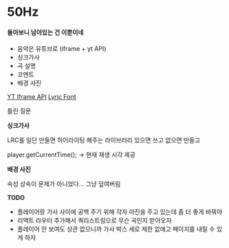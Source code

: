 # 50Hz

#### 돌아보니 남아있는 건 이뿐이네

- 음악은 유튜브로 (iframe + yt API)
- 싱크가사
- 곡 설명
- 코멘트
- 배경 사진

[YT Iframe API](https://developers.google.com/youtube/iframe_api_reference?hl=ko)
[Lyric Font](https://fonts.google.com/specimen/Nanum+Myeongjo?query=Nanum)

틀린 질문

**싱크가사**

LRC를 일단 만들면 하이라이팅 해주는 라이브러리 있으면 쓰고 없으면 만들고

player.getCurrentTime(); -> 현재 재생 시각 제공

**배경 사진**

속성 상속이 문제가 아니었다... 그냥 덮여버림

**TODO**

- 플레이어랑 가사 사이에 공백 주기 위해 각자 마진을 주고 있는데 좀 더 좋게 바꿔야
- 리액트 라우터 추가해서 쿼리스트링으로 무슨 곡인지 받아오자
- 플레이어 안 보여도 상관 없으니까 가사 박스 세로 제한 없애고 페이지를 내릴 수 있게 하자

